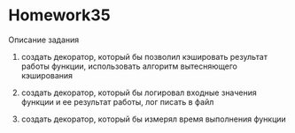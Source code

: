 # Homework35
Описание задания

1) создать декоратор, который бы позволил кэшировать результат работы функции, использовать алгоритм вытесняющего кэширования

2) создать декоратор, который бы логировал входные значения функции и ее результат работы, лог писать в файл

3) создать декоратор, который бы измерял время выполнения функции